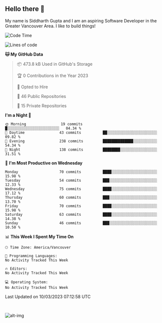 ## Hello there :wave:

My name is Siddharth Gupta and I am an aspiring Software Developer in the Greater Vancouver Area. I like to build things!

<!-- ![gif](https://github.com/siddg97/siddg97/blob/master/dino.gif) -->

<!--START_SECTION:waka-->
![Code Time](http://img.shields.io/badge/Code%20Time-1%2C875%20hrs%2025%20mins-blue)

![Lines of code](https://img.shields.io/badge/From%20Hello%20World%20I%27ve%20Written-14.2%20million%20lines%20of%20code-blue)

**🐱 My GitHub Data** 

> 📦 473.8 kB Used in GitHub's Storage 
 > 
> 🏆 0 Contributions in the Year 2023
 > 
> 💼 Opted to Hire
 > 
> 📜 46 Public Repositories 
 > 
> 🔑 15 Private Repositories 
 > 
**I'm a Night 🦉** 

```text
🌞 Morning                19 commits          █░░░░░░░░░░░░░░░░░░░░░░░░   04.34 % 
🌆 Daytime                43 commits          ██░░░░░░░░░░░░░░░░░░░░░░░   09.82 % 
🌃 Evening                238 commits         ██████████████░░░░░░░░░░░   54.34 % 
🌙 Night                  138 commits         ████████░░░░░░░░░░░░░░░░░   31.51 % 
```
📅 **I'm Most Productive on Wednesday** 

```text
Monday                   70 commits          ████░░░░░░░░░░░░░░░░░░░░░   15.98 % 
Tuesday                  54 commits          ███░░░░░░░░░░░░░░░░░░░░░░   12.33 % 
Wednesday                75 commits          ████░░░░░░░░░░░░░░░░░░░░░   17.12 % 
Thursday                 60 commits          ███░░░░░░░░░░░░░░░░░░░░░░   13.70 % 
Friday                   70 commits          ████░░░░░░░░░░░░░░░░░░░░░   15.98 % 
Saturday                 63 commits          ████░░░░░░░░░░░░░░░░░░░░░   14.38 % 
Sunday                   46 commits          ███░░░░░░░░░░░░░░░░░░░░░░   10.50 % 
```


📊 **This Week I Spent My Time On** 

```text
🕑︎ Time Zone: America/Vancouver

💬 Programming Languages: 
No Activity Tracked This Week

🔥 Editors: 
No Activity Tracked This Week

💻 Operating System: 
No Activity Tracked This Week
```


 Last Updated on 10/03/2023 07:12:58 UTC
<!--END_SECTION:waka-->

<br>

![alt-img](https://github-readme-stats.vercel.app/api?username=siddg97&count_private=true&theme=nightowl&show_icons=true)

